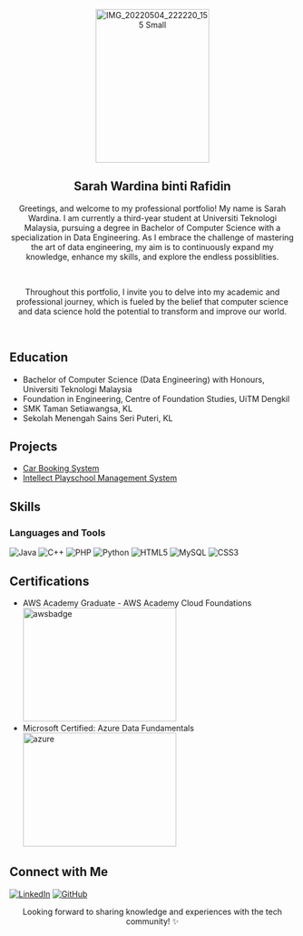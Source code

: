 <p align="center">
<div align="center">
<img src="image.jpeg" alt="IMG_20220504_222220_155 Small" width="200px" height="270px">

</div>
</p> 

<h2 align="center">Sarah Wardina binti Rafidin</h2>

<p align="center">Greetings, and welcome to my professional portfolio! My name is Sarah Wardina. I am currently a third-year student at Universiti Teknologi Malaysia, pursuing a degree in Bachelor of Computer Science with a specialization in Data Engineering. As I embrace the challenge of mastering the art of data engineering, my aim is to continuously expand my knowledge, enhance my skills, and explore the endless possiblities.
</p><br>

<p align="center">Throughout this portfolio, I invite you to delve into my academic and professional journey, which is fueled by the belief that computer science and data science hold the potential to transform and improve our world. </p><br>

## Education
- Bachelor of Computer Science (Data Engineering) with Honours, Universiti Teknologi Malaysia
- Foundation in Engineering, Centre of Foundation Studies, UiTM Dengkil
- SMK Taman Setiawangsa, KL
- Sekolah Menengah Sains Seri Puteri, KL

## Projects
- [Car Booking System](https://sarahwardina.000webhostapp.com/cbs/)
- [Intellect Playschool Management System](https://www.intellectplayschool.com)

## Skills
### Languages and Tools
![Java](https://img.shields.io/badge/java-%23ED8B00.svg?style=for-the-badge&logo=openjdk&logoColor=white)
![C++](https://img.shields.io/badge/c++-%2300599C.svg?style=for-the-badge&logo=c%2B%2B&logoColor=white)
![PHP](https://img.shields.io/badge/php-%23777BB4.svg?style=for-the-badge&logo=php&logoColor=white)
![Python](https://img.shields.io/badge/python-3670A0?style=for-the-badge&logo=python&logoColor=ffdd54)
![HTML5](https://img.shields.io/badge/html5-%23E34F26.svg?style=for-the-badge&logo=html5&logoColor=white)
![MySQL](https://img.shields.io/badge/mysql-%2300f.svg?style=for-the-badge&logo=mysql&logoColor=white)
![CSS3](https://img.shields.io/badge/css3-%231572B6.svg?style=for-the-badge&logo=css3&logoColor=white)

## Certifications
- AWS Academy Graduate - AWS Academy Cloud Foundations
 <br><img src="image.png" alt="awsbadge" width="270px" height="200px">
- Microsoft Certified: Azure Data Fundamentals
 <br><img src="image.png" alt="azure" width="270px" height="200px">

 ## Connect with Me
 [![LinkedIn](https://img.shields.io/badge/LinkedIn-%230077B5.svg?logo=linkedin&logoColor=white)](https://www.linkedin.com/in/sarahwardina/)
 [![GitHub](https://img.shields.io/badge/Github-%230077B5.svg?logo=github&logoColor=white)](https://github.com/sarahwardina)

 <p align="center">Looking forward to sharing knowledge and experiences with the tech community! ✨</p>
